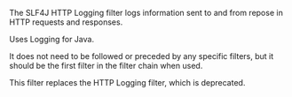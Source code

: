 The SLF4J HTTP Logging filter logs information sent to and from repose in HTTP requests and responses.

Uses Logging for Java. 

It does not need to be followed or preceded by any specific filters, but it should be the first filter
in the filter chain when used.

This filter replaces the HTTP Logging filter, which is deprecated.